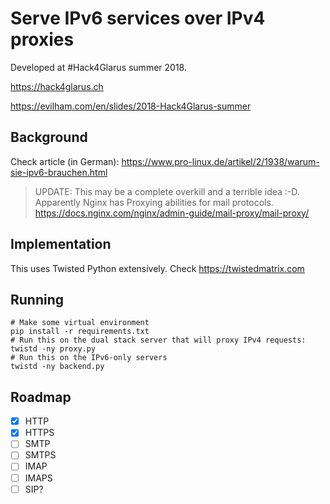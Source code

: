 # Serve IPv6 services over IPv4 proxies

Developed at #Hack4Glarus summer 2018.

https://hack4glarus.ch

https://evilham.com/en/slides/2018-Hack4Glarus-summer


## Background

Check article (in German):
https://www.pro-linux.de/artikel/2/1938/warum-sie-ipv6-brauchen.html

> UPDATE: This may be a complete overkill and a terrible idea :-D.
> Apparently Nginx has Proxying abilities for mail protocols.
> https://docs.nginx.com/nginx/admin-guide/mail-proxy/mail-proxy/

## Implementation

This uses Twisted Python extensively.
Check https://twistedmatrix.com


## Running

    # Make some virtual environment
    pip install -r requirements.txt
    # Run this on the dual stack server that will proxy IPv4 requests:
    twistd -ny proxy.py
    # Run this on the IPv6-only servers
    twistd -ny backend.py


## Roadmap

- [X] HTTP
- [X] HTTPS
- [ ] SMTP
- [ ] SMTPS
- [ ] IMAP
- [ ] IMAPS
- [ ] SIP?
